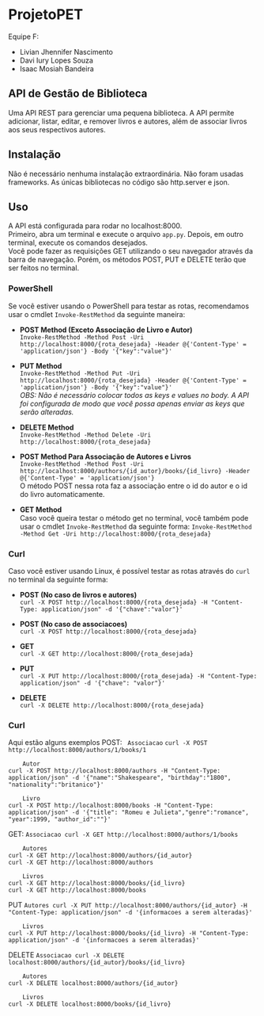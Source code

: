 # ProjetoPET
Equipe F:
  - Livian Jhennifer Nascimento
  - Davi Iury Lopes Souza
  - Isaac Mosiah Bandeira

## API de Gestão de Biblioteca
Uma API REST para gerenciar uma pequena biblioteca. A API permite
adicionar, listar, editar, e remover livros e autores, além de associar livros aos seus respectivos
autores.

## Instalação
Nâo é necessário nenhuma instalação extraordinária. Não foram usadas frameworks. As únicas bibliotecas no código são http.server e json.

## Uso
A API está configurada para rodar no localhost:8000. <br/>
Primeiro, abra um terminal e execute o arquivo `app.py`. Depois, em outro terminal, execute os comandos desejados. <br/>
Você pode fazer as requisições GET utilizando o seu navegador através da barra de navegação. Porém, os métodos POST, PUT e DELETE terão que ser feitos no terminal.

### PowerShell
Se você estiver usando o PowerShell para testar as rotas, recomendamos usar o cmdlet `Invoke-RestMethod` da seguinte maneira:
  - **POST Method (Exceto Associação de Livro e Autor)** <br/>
`Invoke-RestMethod -Method Post -Uri http://localhost:8000/{rota_desejada} -Header @{'Content-Type' = 'application/json'} -Body '{"key":"value"}'` <br/>

  - **PUT Method** <br/>
`Invoke-RestMethod -Method Put -Uri http://localhost:8000/{rota_desejada} -Header @{'Content-Type' = 'application/json'} -Body '{"key":"value"}'` <br/>
_OBS: Não é necessário colocar todos as keys e values no body. A API foi configurada de modo que você possa apenas enviar as keys que serão alteradas._ <br/>

  - **DELETE Method** <br/>
`Invoke-RestMethod -Method Delete -Uri http://localhost:8000/{rota_desejada}` <br/>

  - **POST Method Para Associação de Autores e Livros** <br/>
`Invoke-RestMethod -Method Post -Uri http://localhost:8000/authors/{id_autor}/books/{id_livro} -Header @{'Content-Type' = 'application/json'}` <br/>
O método POST nessa rota faz a associação entre o id do autor e o id do livro automaticamente. <br/>

  - **GET Method** <br/>
Caso você queira testar o método get no terminal, você também pode usar o cmdlet `Invoke-RestMethod` da seguinte forma:
`Invoke-RestMethod -Method Get -Uri http://localhost:8000/{rota_desejada}`

### Curl
Caso você estiver usando Linux, é possível testar as rotas através do `curl` no terminal da seguinte forma:
 - **POST (No caso de livros e autores)** <br/>
`curl -X POST http://localhost:8000/{rota_desejada} -H "Content-Type: application/json" -d '{"chave":"valor"}'` <br/>

 - **POST (No caso de associacoes)** <br/>
`curl -X POST http://localhost:8000/{rota_desejada}`

 - **GET** <br/>
`curl -X GET http://localhost:8000/{rota_desejada}`

 - **PUT** <br/>
 `curl -X PUT http://localhost:8000/{rota_desejada} -H "Content-Type: application/json" -d '{"chave": "valor"}'`

 - **DELETE** <br/>
`curl -X DELETE http://localhost:8000/{rota_desejada}`

### Curl
Aqui estão alguns exemplos
POST:
       ` Associacao`
    `curl -X POST http://localhost:8000/authors/1/books/1`

        Autor
    curl -X POST http://localhost:8000/authors -H "Content-Type: application/json" -d '{"name":"Shakespeare", "birthday":"1800", "nationality":"britanico"}'

        Livro
    curl -X POST http://localhost:8000/books -H "Content-Type: application/json" -d '{"title": "Romeu e Julieta","genre":"romance", "year":1999, "author_id":""}'

  GET:
        `Associacao
    curl -X GET http://localhost:8000/authors/1/books`

        Autores
    curl -X GET http://localhost:8000/authors/{id_autor} 
    curl -X GET http://localhost:8000/authors

        Livros
    curl -X GET http://localhost:8000/books/{id_livro}
    curl -X GET http://localhost:8000/books

  PUT
        `Autores
    curl -X PUT http://localhost:8000/authors/{id_autor} -H "Content-Type: application/json" -d '{informacoes a serem alteradas}'`

        Livros
    curl -X PUT http://localhost:8000/books/{id_livro} -H "Content-Type: application/json" -d '{informacoes a serem alteradas}'

  DELETE
        `Associacao
    curl -X DELETE localhost:8000/authors/{id_autor}/books/{id_livro}`

        Autores
    curl -X DELETE localhost:8000/authors/{id_autor}

        Livros
    curl -X DELETE localhost:8000/books/{id_livro}

  

